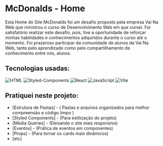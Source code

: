# McDonalds - Home

Esta Home do Site McDonalds foi um desafio proposto pela empresa Vai Na Web que ministrou o curso de Desenvolvimento Web em que cursei. Foi satisfatório realizar este desafio, pois, tive a oportunidade de reforçar minhas habilidades e conhecimentos adquiridos durante o curso até o momento. Foi prazeroso participar da comunidade de alunos da Vai Na Web, tanto pelo aprendizado como pelo compartilhamento de conhecimento entre nós, alunos. 

## Tecnologias usadas:

<img src="https://img.shields.io/badge/HTML5-E34F26?style=for-the-badge&logo=html5&logoColor=white" alt="HTML"/>

<img src="https://img.shields.io/badge/styled--components-DB7093?style=for-the-badge&logo=styled-components&logoColor=white" alt="Styled-Components"/>

<img src="https://img.shields.io/badge/React-20232A?style=for-the-badge&logo=react&logoColor=61DAFB" alt="React"/>

<img src="https://img.shields.io/badge/JavaScript-F7DF1E?style=for-the-badge&logo=javascript&logoColor=black" alt="JavaScript"/>

<img src="https://img.shields.io/badge/vite-%23646CFF.svg?style=for-the-badge&logo=vite&logoColor=white" alt="Vite"/>

## Pratiquei neste projeto:

- [Estrutura de Pastas] - ( Pastas e arquivos organizados para melhor compreensão e código limpo )
- [Styled Components] - (Para estilização do projeto)
- [Media Queries] - (Deixando o site mais responsivo)
- [Eventos] - (Prática de eventos em componentes)
- [Props] - (Para tornar os cards mais dinâmicos)
- [etc]

